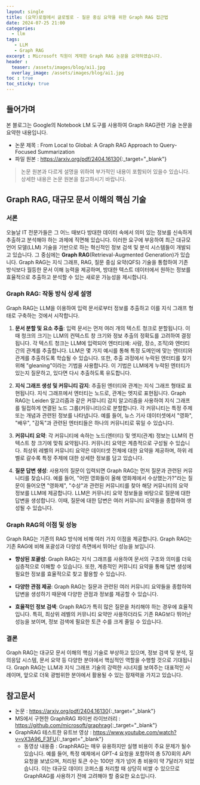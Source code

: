 ```yaml
---
layout: single
title: (요약)로컬에서 글로벌로 - 질문 중심 요약을 위한 Graph RAG 접근법
date: 2024-07-25 21:00
categories: 
  - llm 
tags: 
   - LLM
   - Graph RAG
excerpt : Microsoft 직원이 게재한 Graph RAG 논문을 요약하였습니다.
header : 
  teaser: /assets/images/blog/ai1.jpg
  overlay_image: /assets/images/blog/ai1.jpg
toc : true  
toc_sticky: true
---
```


## 들어가며

본 블로그는 Google의 Notebook LM 도구를 사용하여 Graph RAG관련 기술 논문을 요약한 내용입니다. 
 
- 논문 제목 : From Local to Global: A Graph RAG Approach to Query-Focused Summarization
- 파일 원본 : <https://arxiv.org/pdf/2404.16130>{:_target="_blank"}

> 논문 원본과 다르게 설명을 위하여 부가적인 내용이 포함되어 있을수 있습니다. 상세한 내용은 논문 원본을 참고하시기 바랍니다.

## Graph RAG, 대규모 문서 이해의 핵심 기술

### 서론 

오늘날 IT 전문가들은 그 어느 때보다 방대한 데이터 속에서 의미 있는 정보를 신속하게 추출하고 분석해야 하는 과제에 직면해 있습니다. 이러한 요구에 부응하여 최근 대규모 언어 모델(LLM) 기술을 기반으로 하는 혁신적인 정보 검색 및 분석 시스템들이 개발되고 있습니다. 그 중심에는 **Graph RAG**(Retrieval-Augmented Generation)가 있습니다. Graph RAG는 지식 그래프, RAG, 질문 중심 요약(QFS) 기술을 통합하여 기존 방식보다 월등한 문서 이해 능력을 제공하며, 방대한 텍스트 데이터에서 원하는 정보를 효율적으로 추출하고 분석할 수 있는 새로운 가능성을 제시합니다. 

### Graph RAG: 작동 방식 상세 설명 

Graph RAG는 LLM을 이용하여 입력 문서로부터 정보를 추출하고 이를 지식 그래프 형태로 구축하는 것에서 시작합니다.  

1. **문서 분할 및 요소 추출**: 입력 문서는 먼저 여러 개의 텍스트 청크로 분할됩니다.  이때 청크의 크기는 LLM의 컨텍스트 창 크기와 정보 추출의 정확도를 고려하여 결정됩니다.  각 텍스트 청크는 LLM에 입력되어 엔터티(예: 사람, 장소, 조직)와 엔터티 간의 관계를 추출합니다. LLM은 몇 가지 예시를 통해 특정 도메인에 맞는 엔터티와 관계를 추출하도록 학습될 수 있습니다. 또한, 추출 과정에서 누락된 엔터티를 찾기 위해 "gleaning"이라는 기법을 사용합니다. 이 기법은 LLM에게 누락된 엔터티가 있는지 질문하고, 있다면 다시 추출하도록 유도합니다. 

2. **지식 그래프 생성 및 커뮤니티 감지**: 추출된 엔터티와 관계는 지식 그래프 형태로 표현됩니다. 지식 그래프에서 엔터티는 노드로, 관계는 엣지로 표현됩니다.  Graph RAG는  Leiden 알고리즘과 같은 커뮤니티 감지 알고리즘을 사용하여 지식 그래프를 밀접하게 연결된 노드 그룹(커뮤니티)으로 분할합니다. 각 커뮤니티는 특정 주제 또는 개념과 관련된 정보를 나타냅니다. 예를 들어, 뉴스 기사 데이터셋에서 "영화", "배우", "감독"과 관련된 엔터티들은 하나의 커뮤니티로 묶일 수 있습니다.

3. **커뮤니티 요약**:  각 커뮤니티에 속하는 노드(엔터티) 및 엣지(관계) 정보는 LLM의 컨텍스트 창 크기에 맞춰 요약됩니다.  커뮤니티 요약은 계층적으로 구성될 수 있습니다. 최상위 레벨의 커뮤니티 요약은 데이터셋 전체에 대한 요약을 제공하며, 하위 레벨로 갈수록 특정 주제에 대한 상세한 정보를 담고 있습니다.  

4. **질문 답변 생성**: 사용자의 질문이 입력되면 Graph RAG는 먼저 질문과 관련된 커뮤니티를 찾습니다. 예를 들어, "어떤 영화들이 올해 영화제에서 수상했는가?"라는 질문이 들어오면 "영화제", "수상"과 관련된 커뮤니티를 찾아 해당 커뮤니티의 요약 정보를 LLM에 제공합니다. LLM은  커뮤니티 요약 정보들을 바탕으로 질문에 대한 답변을 생성합니다. 이때, 질문에 대한 답변은 여러 커뮤니티 요약들을 종합하여 생성될 수 있습니다. 

### Graph RAG의 이점 및 성능

Graph RAG는 기존의 RAG 방식에 비해 여러 가지 이점을 제공합니다.  Graph RAG는 기존 RAG에 비해 포괄성과 다양성 측면에서 뛰어난 성능을 보입니다.

* **향상된 포괄성**: Graph RAG는 지식 그래프를 사용하여 문서의 구조와 의미를 더욱 심층적으로 이해할 수 있습니다. 또한, 계층적인 커뮤니티 요약을 통해 답변 생성에 필요한 정보를 효율적으로 찾고 활용할 수 있습니다. 

* **다양한 관점 제공**: Graph RAG는 질문과 관련된 여러 커뮤니티 요약들을 종합하여 답변을 생성하기 때문에 다양한 관점과 정보를 제공할 수 있습니다. 

* **효율적인 정보 검색**:  Graph RAG가 특히 많은 질문을 처리해야 하는 경우에 효율적입니다. 특히, 최상위 레벨의 커뮤니티 요약만 사용하더라도 기존 RAG보다 뛰어난 성능을 보이며, 정보 검색에 필요한 토큰 수를 크게 줄일 수 있습니다.

### 결론 

 Graph RAG는 대규모 문서 이해의 핵심 기술로 부상하고 있으며,  정보 검색 및 분석, 질의응답 시스템, 문서 요약 등 다양한 분야에서 핵심적인 역할을 수행할 것으로 기대됩니다.  Graph RAG는 LLM과 지식 그래프 기술의 강력한 시너지를 보여주는 대표적인 사례이며, 앞으로 더욱 광범위한 분야에서 활용될 수 있는 잠재력을 가지고 있습니다. 

## 참고문서

- 논문 : <https://arxiv.org/pdf/2404.16130>{:_target="_blank"}
- MS에서 구현한 GraphRAG 파이썬 라이브러리 : <https://github.com/microsoft/graphrag>{:_target="_blank"}
- GraphRAG 테스트한 유트브 영상 : <https://www.youtube.com/watch?v=vX3A96_F3FU>{:_target="_blank"}
  - 동영상 내용중 : GraphRAG는 매우 유용하지만 실행 비용이 주요 문제가 될수 있습니다. 예를 들어, 특정 예제에서 GPT-4 요청을 포함하여 총 570회의 API 요청을 보냈으며, 처리된 토큰 수는 100만 개가 넘어 총 비용이 약 7달러가 되었습니다. 이는 대규모 데이터 코퍼스를 처리할 때 상당히 비쌀 수 있으므로 GraphRAG를 사용하기 전에 고려해야 할 중요한 요소입니다.